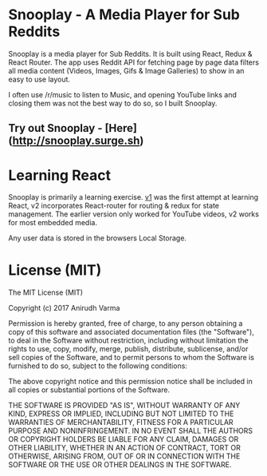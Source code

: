 # Snooplay - A Media Player for Sub Reddits #
Snooplay is a media player for Sub Reddits. It is built using React, Redux & React Router. The app uses Reddit API for 
fetching page by page data filters all media content (Videos, Images, Gifs & Image Galleries) to show in an easy to use 
layout.

I often use /r/music to listen to Music, and opening YouTube links and closing them was not the best way to do so, so I built Snooplay.

## Try out Snooplay - [Here] (http://snooplay.surge.sh)

# Learning React #
Snooplay is primarily a learning exercise. [v1](https://github.com/anirudhvarma12/snooplay/tree/v1) was the first attempt at learning
React, v2 incorporates React-router for routing & redux for state management. The earlier version only worked for YouTube videos, v2 works
for most embedded media.

Any user data is stored in the browsers Local Storage.

# License (MIT)

The MIT License (MIT)

Copyright (c) 2017 Anirudh Varma

Permission is hereby granted, free of charge, to any person obtaining a copy of this software and associated documentation files (the "Software"), to deal in the Software without restriction, including without limitation the rights to use, copy, modify, merge, publish, distribute, sublicense, and/or sell copies of the Software, and to permit persons to whom the Software is furnished to do so, subject to the following conditions:

The above copyright notice and this permission notice shall be included in all copies or substantial portions of the Software.

THE SOFTWARE IS PROVIDED "AS IS", WITHOUT WARRANTY OF ANY KIND, EXPRESS OR IMPLIED, INCLUDING BUT NOT LIMITED TO THE WARRANTIES OF MERCHANTABILITY, FITNESS FOR A PARTICULAR PURPOSE AND NONINFRINGEMENT. IN NO EVENT SHALL THE AUTHORS OR COPYRIGHT HOLDERS BE LIABLE FOR ANY CLAIM, DAMAGES OR OTHER LIABILITY, WHETHER IN AN ACTION OF CONTRACT, TORT OR OTHERWISE, ARISING FROM, OUT OF OR IN CONNECTION WITH THE SOFTWARE OR THE USE OR OTHER DEALINGS IN THE SOFTWARE.
